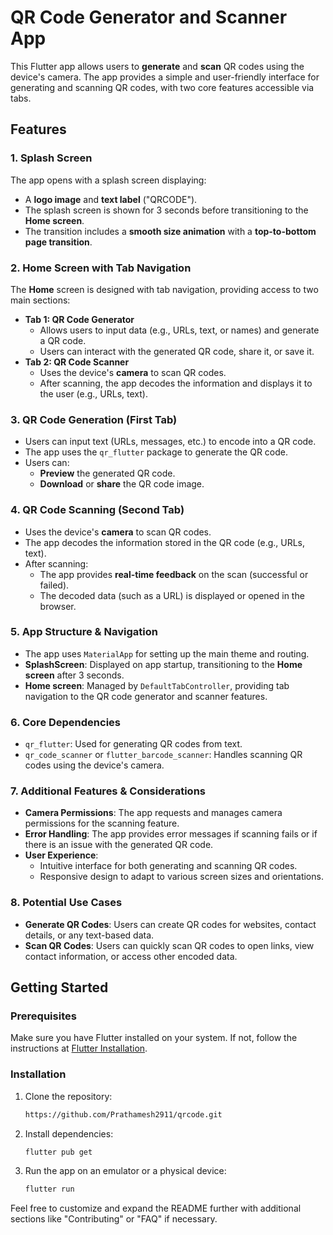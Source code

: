 # QR Code Generator and Scanner App

This Flutter app allows users to **generate** and **scan** QR codes using the device's camera. The app provides a simple and user-friendly interface for generating and scanning QR codes, with two core features accessible via tabs.

## Features

### 1. **Splash Screen**
The app opens with a splash screen displaying:
- A **logo image** and **text label** ("QRCODE").
- The splash screen is shown for 3 seconds before transitioning to the **Home screen**.
- The transition includes a **smooth size animation** with a **top-to-bottom page transition**.

### 2. **Home Screen with Tab Navigation**
The **Home** screen is designed with tab navigation, providing access to two main sections:
- **Tab 1: QR Code Generator**  
    - Allows users to input data (e.g., URLs, text, or names) and generate a QR code.
    - Users can interact with the generated QR code, share it, or save it.
- **Tab 2: QR Code Scanner**  
    - Uses the device's **camera** to scan QR codes.
    - After scanning, the app decodes the information and displays it to the user (e.g., URLs, text).

### 3. **QR Code Generation (First Tab)**
- Users can input text (URLs, messages, etc.) to encode into a QR code.
- The app uses the `qr_flutter` package to generate the QR code.
- Users can:
    - **Preview** the generated QR code.
    - **Download** or **share** the QR code image.

### 4. **QR Code Scanning (Second Tab)**
- Uses the device's **camera** to scan QR codes.
- The app decodes the information stored in the QR code (e.g., URLs, text).
- After scanning:
    - The app provides **real-time feedback** on the scan (successful or failed).
    - The decoded data (such as a URL) is displayed or opened in the browser.

### 5. **App Structure & Navigation**
- The app uses `MaterialApp` for setting up the main theme and routing.
- **SplashScreen**: Displayed on app startup, transitioning to the **Home screen** after 3 seconds.
- **Home screen**: Managed by `DefaultTabController`, providing tab navigation to the QR code generator and scanner features.

### 6. **Core Dependencies**
- `qr_flutter`: Used for generating QR codes from text.
- `qr_code_scanner` or `flutter_barcode_scanner`: Handles scanning QR codes using the device's camera.

### 7. **Additional Features & Considerations**
- **Camera Permissions**: The app requests and manages camera permissions for the scanning feature.
- **Error Handling**: The app provides error messages if scanning fails or if there is an issue with the generated QR code.
- **User Experience**: 
    - Intuitive interface for both generating and scanning QR codes.
    - Responsive design to adapt to various screen sizes and orientations.

### 8. **Potential Use Cases**
- **Generate QR Codes**: Users can create QR codes for websites, contact details, or any text-based data.
- **Scan QR Codes**: Users can quickly scan QR codes to open links, view contact information, or access other encoded data.

## Getting Started

### Prerequisites

Make sure you have Flutter installed on your system. If not, follow the instructions at [Flutter Installation](https://flutter.dev/docs/get-started/install).

### Installation

1. Clone the repository:

    ```bash
   https://github.com/Prathamesh2911/qrcode.git
    ```

2. Install dependencies:

    ```bash
    flutter pub get
    ```

3. Run the app on an emulator or a physical device:

    ```bash
    flutter run
    ```


Feel free to customize and expand the README further with additional sections like "Contributing" or "FAQ" if necessary.
